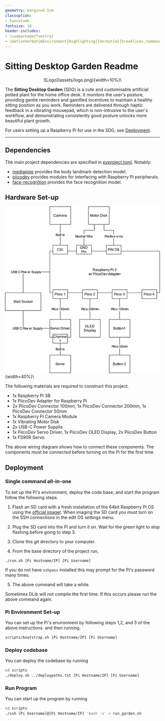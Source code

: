 ```yaml
---
geometry: margin=0.5cm
classoption:
- twocolumn
fontsize: 10
header-includes:
- \usepackage{fvextra}
- \DefineVerbatimEnvironment{Highlighting}{Verbatim}{breaklines,commandchars=\\\{\}}
---
```


# Sitting Desktop Garden Readme

<center>
![Logo](assets/logo.png){width=10%}\
</center>

The **Sitting Desktop Garden** (SDG) is a cute and customisable artificial potted plant for the home office desk. It monitors the user's posture, providing gentle reminders and gamified incentives to maintain a healthy sitting position as you work. Reminders are delivered through haptic feedback in a vibrating mousepad, which is non-intrusive to the user's workflow, and demonstrating consistently good posture unlocks more beautiful plant growth.

For users setting up a Raspberry Pi for use in the SDG, see [Deployment](#deployment).

---
## Dependencies
The main project dependencies are specified in [pyproject.toml](./pyproject.toml). Notably:
- [mediapipe](https://ai.google.dev/edge/mediapipe/solutions/guide) provides the body landmark detection model.
- [piicodev](https://pypi.org/project/piicodev/) provides modules for interfacing with Raspberry Pi peripherals.
- [face-recognition](https://pypi.org/project/face-recognition/) provides the face recognition model.

## Hardware Set-up
![Wiring Guide](assets/wiring.png){width=40%}\

The following materials are required to construct this project.

- 1x Raspberry Pi 3B
- 1x PiicoDev Adapter for Raspberry Pi
- 2x PiicoDev Connector 100mm, 1x PiicoDev Connector 200mm, 1x PiicoDev Connector 50mm
- 1x Raspberry Pi Camera Module
- 1x Vibrating Motor Disk
- 2x USB-C Power Supplis
- 1x PiicoDev Servo Driver, 1x PiicoDev OLED Display, 2x PiicoDev Button
- 1x FS90R Servo.

The above wiring diagram shows how to connect these components. The components must be connected before turning on the Pi for the first time.

## Deployment
### Single command all-in-one
To set up the Pi's environment, deploy the code base, and start the program follow the following steps.

1. Flash an SD card with a fresh installation of the 64bit Raspberry Pi OS using the [official imager](https://www.raspberrypi.com/software/). When imaging the SD card you must turn on the SSH connections in the edit OS settings menu.

2. Plug the SD card into the Pi and turn it on. Wait for the green light to stop flashing before going to step 3.
3. Clone this git directory to your computer.

4. From the base directory of the project run,
```
./run.sh [Pi Hostname/IP] [Pi Username]
```
If you do not have `sshpass` installed this may prompt for the Pi's password many times.

5. The above command will take a while.

Sometimes DLib will not compile the first time. If this occurs please run the above command again.

### Pi Environment Set-up
You can set up the Pi's environment by following steps 1,2, and 3 of the above instructions. and then running.
```bash
scripts/bootstrap.sh [Pi Hostname/IP] [Pi Username]
```

### Deploy codebase
You can deploy the codebase by running 
```bash
cd scripts
./deploy.sh ../deploypaths.txt [Pi Hostname/IP] [Pi Username]
```

### Run Program
You can start up the program by running
```bash
cd scripts
./ssh [Pi Username]@[Pi Hostname/IP] 'bash -s' < run_garden.sh
```